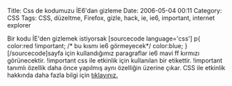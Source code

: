 Title: Css de kodumuzu İE6&#039;dan gizleme
Date: 2006-05-04 00:11
Category: CSS
Tags: CSS, düzeltme, Firefox, gizle, hack, ie, ie6, important, internet explorer

Bir kodu İE'den gizlemek istiyorsak [sourcecode language='css'] p{
color:red !important; /* bu kısmı ie6 görmeyecek*/ color:blue; }
[/sourcecode]sayfa için kullandığımız paragraflar ie6 mavi ff kırmızı
görünecektir. !important css ile etkinlik için kullanılan bir etikettir.
!important tanımlı özellik daha önce yapılmış aynı özelliğin üzerine
çıkar. CSS ile etkinlik hakkında daha fazla bilgi için [tıklayınız.][]

  [tıklayınız.]: http://www.fatihhayrioglu.com/cssde-tanimlamalar-ve-etkinliklerispecificity

